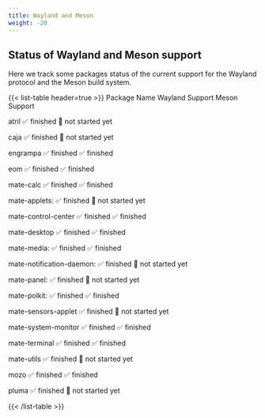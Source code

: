 ```yaml
---
title: Wayland and Meson
weight: -20
---
```


## Status of Wayland and Meson support

Here we track some packages status of the current support for the Wayland protocol and the Meson build system.

{{< list-table header=true >}}
Package Name
Wayland Support
Meson Support

atril
:white_check_mark: finished
:black_square_button: not started yet

caja
:white_check_mark: finished
:black_square_button: not started yet

engrampa
:white_check_mark: finished
:white_check_mark: finished

eom
:white_check_mark: finished
:white_check_mark: finished

mate-calc
:white_check_mark: finished
:white_check_mark: finished

mate-applets:
:white_check_mark: finished
:black_square_button: not started yet

mate-control-center
:white_check_mark: finished
:white_check_mark: finished

mate-desktop
:white_check_mark: finished
:white_check_mark: finished

mate-media:
:white_check_mark: finished
:white_check_mark: finished

mate-notification-daemon:
:white_check_mark: finished
:black_square_button: not started yet

mate-panel:
:white_check_mark: finished
:black_square_button: not started yet

mate-polkit:
:white_check_mark: finished
:white_check_mark: finished

mate-sensors-applet
:white_check_mark: finished
:black_square_button: not started yet

mate-system-monitor
:white_check_mark: finished
:white_check_mark: finished

mate-terminal
:white_check_mark: finished
:white_check_mark: finished

mate-utils
:white_check_mark: finished
:black_square_button: not started yet

mozo
:white_check_mark: finished
:white_check_mark: finished

pluma
:white_check_mark: finished
:black_square_button: not started yet

{{< /list-table >}}
